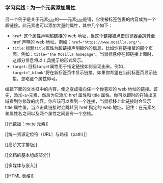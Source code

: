 ### [学习实践：为一个元素添加属性](https://developer.mozilla.org/zh-CN/docs/Learn/HTML/Introduction_to_HTML/Getting_started#学习实践：为一个元素添加属性 "Permalink to 学习实践：为一个元素添加属性")

另一个例子是关于元素[`<a>`](https://developer.mozilla.org/zh-CN/docs/Web/HTML/Element/a)的——元素[`<a>`](https://developer.mozilla.org/zh-CN/docs/Web/HTML/Element/a)是锚，它使被标签包裹的内容成为一个超链接。此元素也可以添加大量的属性，其中几个如下：

-   `href`: 这个属性声明超链接的 web 地址，当这个链接被点击浏览器会跳转至 href 声明的 web 地址。例如：`href="https://www.mozilla.org/"`。
-   `title`: 标题`title`属性为超链接声明额外的信息，比如你将链接至的那个页面。例如：`title="The Mozilla homepage"`。当鼠标悬停在超链接上面时，这部分信息将以工具提示的形式显示。
-   `target`: 目标`target`属性用于指定链接如何呈现出来。例如，`target="_blank"`将在新标签页中显示链接。如果你希望在当前标签页显示链接，忽略这个属性即可。

编辑下面的文本框中的内容，使之变成指向任一个你喜欢的 web 地址的链接。首先，添加`<a>`元素，然后为它添加 href 属性和 title 属性。你可以即时的在输出区域看到你修改的内容。你应该可以看到一个连接，当鼠标移上此链接时会显示 title 属性值，当点击此链接时会跳转到 href 指定的 web 地址。记住：在元素名和属性名之间以及两个属性之间要有一个空格。

[[元数据：meta 元素]]

[[统一资源定位符（URL）与路径（path）]]

[[高阶文字排版]]

[[文档的基本组成部分]]

[[多媒体与嵌入]]

[[HTML 表格]]